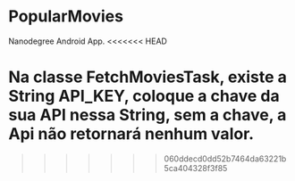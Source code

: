 # PopularMovies
Nanodegree Android App.
<<<<<<< HEAD

Na classe FetchMoviesTask, existe a String API_KEY, 
coloque a chave da sua API nessa String, sem a chave, 
a Api não retornará nenhum valor.
=======
>>>>>>> 060ddecd0dd52b7464da63221b5ca404328f3f85
